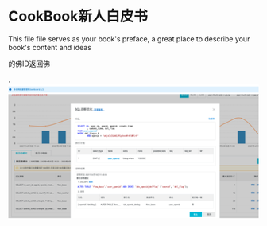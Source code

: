 # CookBook新人白皮书

This file file serves as your book's preface, a great place to describe your book's content and ideas

的佛ID返回佛 

.![](/assets/WechatIMG249.png)




